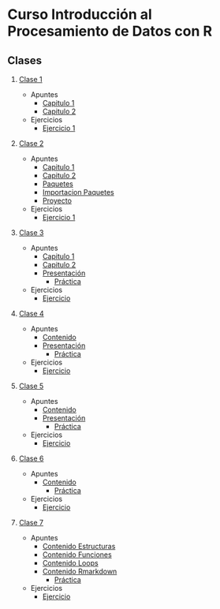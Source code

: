 # Curso Introducción al Procesamiento de Datos con R

## Clases
1.  [Clase 1](./Clase_1/)
    * Apuntes
        * [Capitulo 1](./Clase_1/Capitulo_1_Logica_Sintactica_R_Base_1.html)
        * [Capitulo 2](./Clase_1/Capitulo_2_Objetos_.html)
    * Ejercicios
        * [Ejercicio 1](./Clase_1/Ejercicio_1/Consigna.html)
2.  [Clase 2](./Clase_2/)
    * Apuntes
        * [Capitulo 1](./Clase_2/Capitulo_1_Funciones_y_Paquetes.html)
        * [Capitulo 2](./Clase_2/Capituo_2_Importacion_de_Archivos.html)
        * [Paquetes](./Clase_2/Paquetes_R.html)
        * [Importacion Paquetes](./Clase_2/Importacion_Paquetes.html)
        * [Proyecto](./Clase_2/Proyecto_de_Trabajo_R.html)
    * Ejercicios
        * [Ejercicio 1](./Clase_2/Ejercicio_1/docs/README.md)
3.  [Clase 3](./Clase_3/)
    * Apuntes
        * [Capitulo 1](./Clase_3/Capitulo_1_Bases_de_Datos.html)
        * [Capitulo 2](./Clase_3/Capitulo_2_Procesando_Datos_con_tidyverse_Parte_I.html)
        * [Presentación](./Clase_3/Presentacion_Procesando_Datos_con_Tidyverse_Parte_I.html)
            * [Práctica](./Clase_3/Tidyverse/)
    * Ejercicios
        * [Ejercicio](./Clase_3/Ejercicio/docs/Consigna.html)
4.  [Clase 4](./Clase_4/)
    * Apuntes
        * [Contenido](./Clase_4/Contenido_Procesando_Datos_con_Tidyverse_Parte-II.html)
        * [Presentación](./Clase_4/Presentacion_Procesando_Datos_con_Tidyverse_Parte_II.html)
            * [Práctica](./Clase_4/Tidyverse/)
    * Ejercicios
        * [Ejercicio](./Clase_4/Ejercicio/docs/README.md)
5.  [Clase 5](./Clase_5/)
    * Apuntes
        * [Contenido](./Clase_5/Visualizacion_de_Datos_Parte_I.html)
        * [Presentación](./Clase_5/Presentacion_Visualizacion_con_ggplot2.html)
            * [Práctica](./Clase_5/Ggplot2/)
    * Ejercicios
        * [Ejercicio](./Clase_5/Ejercicio/docs/Consigna.html)

6.  [Clase 6](./Clase_6/)
    * Apuntes
        * [Contenido](./Clase_6/Contenido_Visualizacion_de_Datos_Parte_II.html)
            * [Práctica](./Clase_6/Ggplot2/)
    * Ejercicios
        * [Ejercicio](./Clase_6/Ejercicio/docs/Consigna.html)

7.  [Clase 7](./Clase_7/)
    * Apuntes
        * [Contenido Estructuras](./Clase_7/Contenido_Capitulo_1_Estructuras_Condicionales.html)
        * [Contenido Funciones](./Clase_7/Contenido_Capitulo_2_Funciones_Propias.html)
        * [Contenido Loops](./Clase_7/Contenido_Capitulo_3_Loops.html)
        * [Contenido Rmarkdown](./Clase_7/Diapositiva_Rmarkdown.html)
            * [Práctica](./Clase_7/Intermedio/)
    * Ejercicios
        * [Ejercicio](./Clase_7/Ejercicio/docs/README.md)